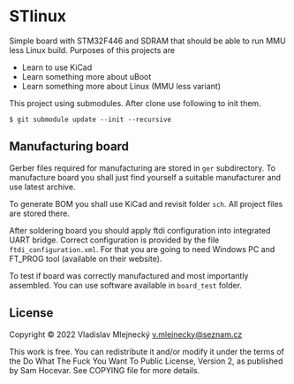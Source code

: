 # STlinux

Simple board with STM32F446 and SDRAM that should be able
to run MMU less Linux build. Purposes of this projects are

 * Learn to use KiCad
 * Learn something more about uBoot
 * Learn something more about Linux (MMU less variant)

This project using submodules. After clone use following to init them.

```$ git submodule update --init --recursive```

## Manufacturing board

Gerber files required for manufacturing are stored in `ger` subdirectory.
To manufacture board you shall just find yourself a suitable manufacturer
and use latest archive.

To generate BOM you shall use KiCad and revisit folder `sch`. All project
files are stored there.

After soldering board you should apply ftdi configuration into
integrated UART bridge. Correct configuration is provided
by the file `ftdi_configuration.xml`. For that you are going
to need Windows PC and FT_PROG tool (available on their website).

To test if board was correctly manufactured and most importantly
assembled. You can use software available in `board_test` folder.

## License

Copyright © 2022 Vladislav Mlejnecký <v.mlejnecky@seznam.cz>

This work is free. You can redistribute it and/or modify it under the
terms of the Do What The Fuck You Want To Public License, Version 2,
as published by Sam Hocevar. See COPYING file for more details.
